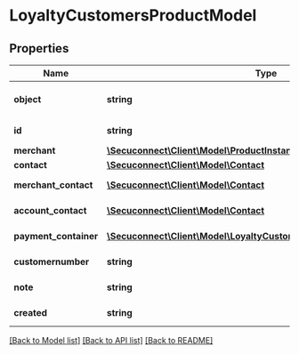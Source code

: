 # LoyaltyCustomersProductModel

## Properties
Name | Type | Description | Notes
------------ | ------------- | ------------- | -------------
**object** | **string** | Object of loyalty customer | 
**id** | **string** | Id of loyalty customer | 
**merchant** | [**\Secuconnect\Client\Model\ProductInstanceUID**](ProductInstanceUID.md) | merchant | 
**contact** | [**\Secuconnect\Client\Model\Contact**](Contact.md) | Contact | 
**merchant_contact** | [**\Secuconnect\Client\Model\Contact**](Contact.md) | merchant contact | 
**account_contact** | [**\Secuconnect\Client\Model\Contact**](Contact.md) | merchant contact | 
**payment_container** | [**\Secuconnect\Client\Model\LoyaltyCustomersPaymentContainerModel[]**](LoyaltyCustomersPaymentContainerModel.md) | payment container | 
**customernumber** | **string** | Customer number | 
**note** | **string** | Customer number | 
**created** | **string** | Creation date | 

[[Back to Model list]](../README.md#documentation-for-models) [[Back to API list]](../README.md#documentation-for-api-endpoints) [[Back to README]](../../README.md)


